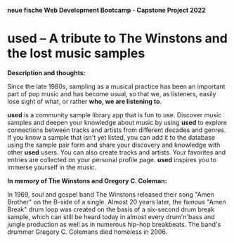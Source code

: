 **neue fische Web Development Bootcamp - Capstone Project 2022**
# used – A tribute to The Winstons and the lost music samples

__Description and thoughts:__

Since the late 1980s, sampling as a musical practice has been an important part of pop music and has become usual, so that we, as listeners, easily lose sight of what, or rather __who, we are listening to__. 

__used__ is a community sample library app that is fun to use. Discover music samples and deepen your knowledge about music by using __used__ to explore connections between tracks and artists from different decades and genres. If you know a sample that isn't yet listed, you can add it to the database using the sample pair form and share your discovery and knowledge with other __used__ users. You can also create tracks and artists. Your favorites and entries are collected on your personal profile page. __used__ inspires you to immerse yourself in the music.

__In memory of The Winstons and Gregory C. Coleman:__

In 1969, soul and gospel band The Winstons released their song "Amen Brother" on the B-side of a single. Almost 20 years later, the famous "Amen Break" drum loop was created on the basis of a six-second drum break sample, which can still be heard today in almost every drum'n'bass and jungle production as well as in numerous hip-hop breakbeats. The band's drummer Gregory C. Colemans died homeless in 2006.
